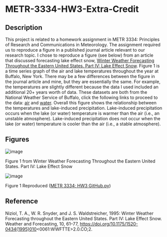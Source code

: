 # METR-3334-HW3-Extra-Credit
## Description
This project is related to a homework assignment in METR 3334: Principles of Research and Communications in Meteorology. The assignment required us to reproduce a figure in a published journal article relevant to our research topic. I chose to reproduce a figure (see below) from an article that discussed forecasting lake effect snow, [Winter Weather Forecasting Throughout the Eastern United States. Part IV: Lake Effect Snow](https://doi.org/10.1175/1520-0434(1995)010%3C0061:WWFTTE%3E2.0.CO;2). Figure 1 is a time series graph of the air and lake temperatures throughout the year at Buffalo, New York. There may be a few differences between the figure in the journal article and mine, but they are essentially the same. For example, the temperatures are slightly different because the data I used included an additional 20+ years worth of data. These datasets are both from the National Weather Service of Buffalo, click the following links to proceed to the data: [air](https://www.weather.gov/buf/BUFtemp) and [water](https://www.weather.gov/buf/Hist_LakeTemps). Overall this figure shows the relationship between the temperatures and lake-induced precipitation. Lake-induced precipitation occurs when the lake (or water) temperature is warmer than the air (i.e., an unstable atmosphere). Lake-induced precipitation does not occur when the lake (or water) temperature is cooler than the air (i.e., a stable atmosphere).

## Figures
![image](https://user-images.githubusercontent.com/130492486/232520526-c651f7cc-3c2c-4fc1-82ac-629330da393c.png)

Figure 1 from Winter Weather Forecasting Throughout the Eastern United States. Part IV: Lake Effect Snow

![image](https://user-images.githubusercontent.com/130492486/232520710-069919a8-9c11-4a7f-870d-d881f14cd1dd.png)

Figure 1 Reproduced ([METR 3334; HW3 GitHub.py](https://github.com/anthony-illenden/METR-3334-HW3-Extra-Credit/blob/main/METR%203334%3B%20HW3%20GitHub.py))

## Reference
Niziol, T. A., W. R. Snyder, and J. S. Waldstreicher, 1995: Winter Weather Forecasting throughout the Eastern United States. Part IV: Lake Effect Snow. Weather and Forecasting, 10, 61–77, https://doi.org/10.1175/1520-0434(1995)010<0061:WWFTTE>2.0.CO;2.

